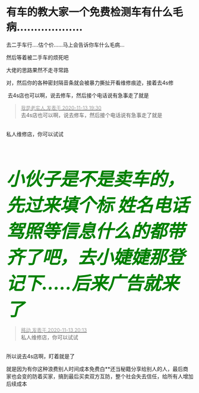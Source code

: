 # 有车的教大家一个免费检测车有什么毛病...................


去二手车行....估个价......马上会告诉你车什么毛病...

然后等着被二手车的烦死吧

大佬的思路果然不走寻常路

对，然后你的各种密封隔音条就会被暴力撕扯开看维修痕迹，接着去4s修

<img src="static/image/smiley/yct/022.gif" smilieid="42" border="0" alt="" /> 去4s店也可以啊，说去修车，然后接个电话说有急事走了就是

<div class="quote"><blockquote><font size="2"><a href="https://www.hostloc.com/forum.php?mod=redirect&amp;goto=findpost&amp;pid=9450014&amp;ptid=766354" target="_blank"><font color="#999999">我是老实人 发表于 2020-11-13 19:30</font></a></font><br />
去4s店也可以啊，说去修车，然后接个电话说有急事走了就是</blockquote></div><br />
私人维修店，你可以试试

<strong><font size="7"><font color="Green"><i><br />
小伙子是不是卖车的，先过来填个标 姓名电话驾照等信息什么的都带齐了吧，去小婕婕那登记下.....后来广告就来了</i></font></font></strong><img id="aimg_hrm4Z" onclick="zoom(this, this.src, 0, 0, 0)" class="zoom" src="https://cdn.jsdelivr.net/gh/hishis/forum-master/public/images/patch.gif" onmouseover="img_onmouseoverfunc(this)" onload="thumbImg(this)" border="0" alt="" />

<div class="quote"><blockquote><font size="2"><a href="https://www.hostloc.com/forum.php?mod=redirect&amp;goto=findpost&amp;pid=9450227&amp;ptid=766354" target="_blank"><font color="#999999">移动 发表于 2020-11-13 20:13</font></a></font><br />
私人维修店，你可以试试</blockquote></div><br />
所以说去4s店啊，盯着就是了 

就是因为有你这种浪费别人时间成本免费白**还当秘籍分享给别人的人，最后商家也会变的防着买家，搞到最后买卖双方互防，整个社会失去信任，给所有人增加后续成本
